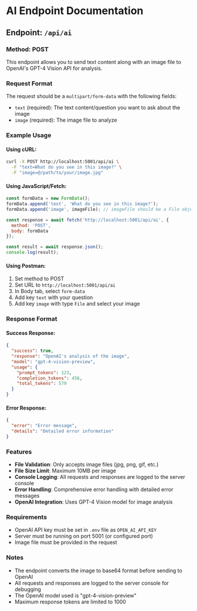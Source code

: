 # AI Endpoint Documentation

## Endpoint: `/api/ai`

### Method: POST

This endpoint allows you to send text content along with an image file to OpenAI's GPT-4 Vision API for analysis.

### Request Format

The request should be a `multipart/form-data` with the following fields:

- `text` (required): The text content/question you want to ask about the image
- `image` (required): The image file to analyze

### Example Usage

#### Using cURL:
```bash
curl -X POST http://localhost:5001/api/ai \
  -F "text=What do you see in this image?" \
  -F "image=@/path/to/your/image.jpg"
```

#### Using JavaScript/Fetch:
```javascript
const formData = new FormData();
formData.append('text', 'What do you see in this image?');
formData.append('image', imageFile); // imageFile should be a File object

const response = await fetch('http://localhost:5001/api/ai', {
  method: 'POST',
  body: formData
});

const result = await response.json();
console.log(result);
```

#### Using Postman:
1. Set method to POST
2. Set URL to `http://localhost:5001/api/ai`
3. In Body tab, select `form-data`
4. Add key `text` with your question
5. Add key `image` with type `File` and select your image

### Response Format

#### Success Response:
```json
{
  "success": true,
  "response": "OpenAI's analysis of the image",
  "model": "gpt-4-vision-preview",
  "usage": {
    "prompt_tokens": 123,
    "completion_tokens": 456,
    "total_tokens": 579
  }
}
```

#### Error Response:
```json
{
  "error": "Error message",
  "details": "Detailed error information"
}
```

### Features

- **File Validation**: Only accepts image files (jpg, png, gif, etc.)
- **File Size Limit**: Maximum 10MB per image
- **Console Logging**: All requests and responses are logged to the server console
- **Error Handling**: Comprehensive error handling with detailed error messages
- **OpenAI Integration**: Uses GPT-4 Vision model for image analysis

### Requirements

- OpenAI API key must be set in `.env` file as `OPEN_AI_API_KEY`
- Server must be running on port 5001 (or configured port)
- Image file must be provided in the request

### Notes

- The endpoint converts the image to base64 format before sending to OpenAI
- All requests and responses are logged to the server console for debugging
- The OpenAI model used is "gpt-4-vision-preview"
- Maximum response tokens are limited to 1000
